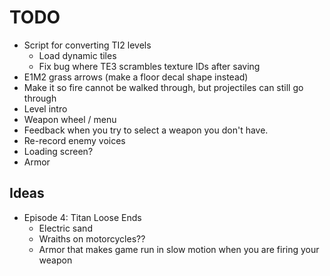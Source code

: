 # TODO
- Script for converting TI2 levels
  - Load dynamic tiles
  - Fix bug where TE3 scrambles texture IDs after saving
- E1M2 grass arrows (make a floor decal shape instead)
- Make it so fire cannot be walked through, but projectiles can still go through
- Level intro
- Weapon wheel / menu
- Feedback when you try to select a weapon you don't have.
- Re-record enemy voices
- Loading screen?
- Armor

## Ideas

- Episode 4: Titan Loose Ends
  - Electric sand
  - Wraiths on motorcycles??
  - Armor that makes game run in slow motion when you are firing your weapon
